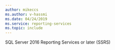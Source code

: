 ```yaml
---
author: mikeccs
ms.author: v-hassmi
ms.date: 04/24/2019
ms.service: reporting-services
ms.topic: include
---
```


SQL Server 2016 Reporting Services or later (SSRS)

